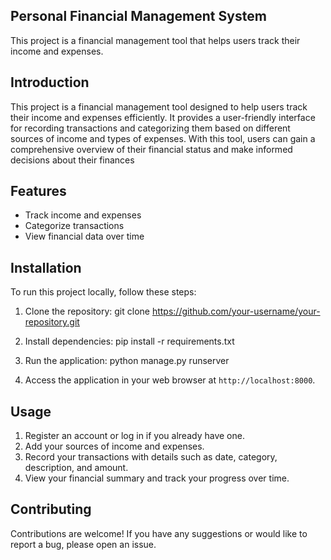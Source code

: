 ## Personal Financial Management System 

This project is a financial management tool that helps users track their income and expenses.

## Introduction

This project is a financial management tool designed to help users track their income and expenses efficiently.
It provides a user-friendly interface for recording transactions and categorizing them based on different sources of income and types of expenses.
With this tool, users can gain a comprehensive overview of their financial status and make informed decisions about their finances

## Features

- Track income and expenses
- Categorize transactions
- View financial data over time

## Installation

To run this project locally, follow these steps:

1. Clone the repository:
git clone https://github.com/your-username/your-repository.git

2. Install dependencies:
pip install -r requirements.txt

3. Run the application:
python manage.py runserver

4. Access the application in your web browser at `http://localhost:8000`.

## Usage

1. Register an account or log in if you already have one.
2. Add your sources of income and expenses.
3. Record your transactions with details such as date, category, description, and amount.
4. View your financial summary and track your progress over time.

## Contributing

Contributions are welcome! If you have any suggestions or would like to report a bug, please open an issue.

